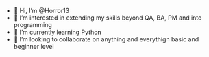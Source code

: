 - 👋 Hi, I’m @Horror13
- 👀 I’m interested in extending my skills beyond QA, BA, PM and into programming
- 🌱 I’m currently learning Python
- 💞️ I’m looking to collaborate on anything and everythign basic and beginner level

<!---
Horror13/Horror13 is a ✨ special ✨ repository because its `README.md` (this file) appears on your GitHub profile.
You can click the Preview link to take a look at your changes.
--->
